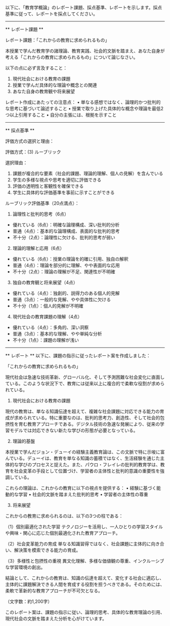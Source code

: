 以下に、「教育学概論」のレポート課題、採点基準、レポートを示します。採点基準に従って、レポートを採点してください。

---------------------------------------
** レポート課題 **

レポート課題：「これからの教育に求められるもの」

本授業で学んだ教育学の諸理論、教育実践、社会的文脈を踏まえ、あなた自身が考える「これからの教育に求められるもの」について論じなさい。

以下の点に必ず言及すること：
1. 現代社会における教育の課題
2. 授業で学んだ具体的な理論や概念との関連
3. あなた自身の教育観や将来展望

レポート作成にあたっての注意点：
• 単なる感想ではなく、論理的かつ批判的な思考に基づいて論述すること
• 授業で取り上げた具体的な概念や理論を最低2つ以上引用すること
• 自分の主張には、根拠を示すこと

---------------------------------------
** 採点基準 **

評価方式の選択と理由：

評価方式：(3) ルーブリック

選択理由：
1. 課題が複合的な要素（社会的課題、理論的理解、個人の見解）を含んでいる
2. 学生の多様な視点や思考を適切に評価できる
3. 評価の透明性と客観性を確保できる
4. 学生に具体的な評価基準を事前に示すことができる

ルーブリック評価基準（20点満点）：

1. 論理性と批判的思考（6点）
- 優れている（6点）：明確な論理構成、深い批判的分析
- 普通（4点）：基本的な論理構成、表面的な批判的思考
- 不十分（2点）：論理性に欠ける、批判的思考が弱い

2. 理論的理解と応用（6点）
- 優れている（6点）：授業の理論を的確に引用、独自の解釈
- 普通（4点）：理論を部分的に理解、やや表面的な応用
- 不十分（2点）：理論の理解が不足、関連性が不明確

3. 独自の教育観と将来展望（4点）
- 優れている（4点）：独創的、説得力のある個人的見解
- 普通（3点）：一般的な見解、やや具体性に欠ける
- 不十分（1点）：個人的見解が不明確

4. 現代社会の教育課題の理解（4点）
- 優れている（4点）：多角的、深い洞察
- 普通（3点）：基本的な理解、やや単純な分析
- 不十分（1点）：課題の理解が浅い

---------------------------------------
** レポート **
以下に、課題の指示に従ったレポート案を作成しました：

「これからの教育に求められるもの」

現代社会は急速な技術革新、グローバル化、そして予測困難な社会変化に直面している。このような状況下で、教育には従来以上に複合的で柔軟な役割が求められている。

1. 現代社会における教育の課題

現代の教育は、単なる知識伝達を超えて、複雑な社会課題に対応できる能力の育成が求められている。特に重要なのは、批判的思考力、創造性、そして社会的包摂性を育む教育アプローチである。デジタル技術の急速な発展により、従来の学習モデルでは対応できない新たな学びの形態が必要となっている。

2. 理論的基盤

本授業で学んだジョン・デューイの経験主義教育論は、この文脈で特に示唆に富んでいる。デューイは、教育を単なる知識の蓄積ではなく、生活経験を通じた主体的な学びのプロセスと捉えた。また、パウロ・フレイレの批判的教育学は、教育を社会変革の手段として位置づけ、学習者の主体性と批判的意識の重要性を強調している。

これらの理論は、これからの教育に以下の視点を提供する：
• 経験に基づく能動的な学習
• 社会的文脈を踏まえた批判的思考
• 学習者の主体性の尊重

3. 将来展望

これからの教育に求められるのは、以下の3つの柱である：

（1）個別最適化された学習
テクノロジーを活用し、一人ひとりの学習スタイルや興味・関心に応じた個別最適化された教育アプローチ。

（2）社会変革能力の育成
単なる知識習得ではなく、社会課題に主体的に向き合い、解決策を模索できる能力の育成。

（3）多様性と包摂性の重視
異文化理解、多様な価値観の尊重、インクルーシブな学習環境の創出。

結論として、これからの教育は、知識の伝達を超えて、変化する社会に適応し、主体的に課題解決できる人間を育成する役割を担うべきである。そのためには、柔軟で革新的な教育アプローチが不可欠となる。

（文字数：約1,200字）

このレポート案は、課題の指示に従い、論理的思考、具体的な教育理論の引用、現代社会の文脈を踏まえた分析を心がけています。


